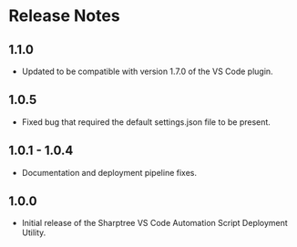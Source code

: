 # Release Notes
## 1.1.0
- Updated to be compatible with version 1.7.0 of the VS Code plugin.
  
## 1.0.5 
- Fixed bug that required the default settings.json file to be present.

## 1.0.1 - 1.0.4 
- Documentation and deployment pipeline fixes.

## 1.0.0
- Initial release of the Sharptree VS Code Automation Script Deployment Utility.